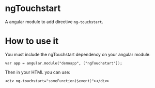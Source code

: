 # ngTouchstart
A angular module to add directive `ng-touchstart`.

# How to use it
You must include the ngTouchstart dependency on your angular module:
````
var app = angular.module("demoapp", ["ngTouchstart"]);
````
Then in your HTML you can use:
````
<div ng-touchstart="someFunction($event)"></div>
````
